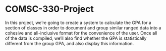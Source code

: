 # COMSC-330-Project 
In this project, we’re going to create a system to calculate the GPA for a section of classes in order to document and group similar ranged data into a cohesive and all-inclusive format for the convenience of the user. Once all of the data is compiled, we’ll also find whether the GPA is statistically different from the group GPA, and also display this information. 
